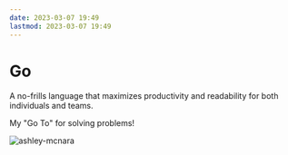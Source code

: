 ```yaml
---
date: 2023-03-07 19:49
lastmod: 2023-03-07 19:49
---
```


# Go

A no-frills language that maximizes productivity and readability for both individuals and teams.

My "Go To" for solving problems!

![ashley-mcnara](https://github.com/ashleymcnamara/gophers/blob/master/gopher_unicorn.png?raw=true)
